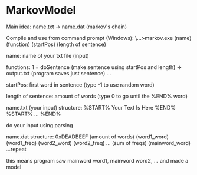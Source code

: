 # MarkovModel
Main idea:
name.txt -> name.dat (markov's chain)

Compile and use from command prompt (Windows):
\\...>markov.exe (name) (function) (startPos) (length of sentence)

name: name of your txt file (input)

functions: 1 = doSentence (make sentence using startPos and length) -> output.txt (program saves just sentence)
...

startPos: first word in sentence (type -1 to use random word)

length of sentence: amount of words (type 0 to go until the %END% word)

name.txt (your input) structure:
%START%
Your
Text
Is
Here
%END%
%START%
...
%END%

do your input using parsing

name.dat structure:
0xDEADBEEF
(amount of words)
(word1_word)
(word1_freq)
(word2_word)
(word2_freq)
...
(sum of freqs)
(mainword_word)
...repeat

this means program saw
mainword word1, mainword word2, ...
and made a model
